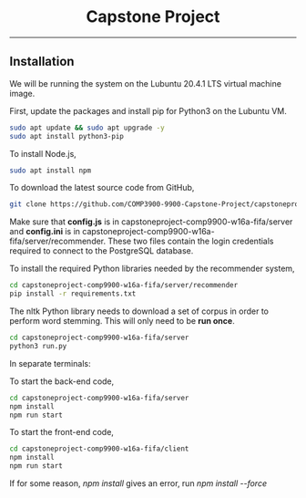 <h1 align="center">Capstone Project</h1>
<hr>

## Installation

We will be running the system on the Lubuntu 20.4.1 LTS virtual machine image. 

First, update the packages and install pip for Python3 on the Lubuntu VM.
```bash 
sudo apt update && sudo apt upgrade -y 
sudo apt install python3-pip 
```

To install Node.js, 
```bash
sudo apt install npm 
```

To download the latest source code from GitHub, 
```bash
git clone https://github.com/COMP3900-9900-Capstone-Project/capstoneproject-comp9900-w16a-fifa.git 
```

Make sure that **config.js** is in capstoneproject-comp9900-w16a-fifa/server and **config.ini** is in capstoneproject-comp9900-w16a-fifa/server/recommender. 
These two files contain the login credentials required to connect to the PostgreSQL database. 

To install the required Python libraries needed by the recommender system, 
```bash
cd capstoneproject-comp9900-w16a-fifa/server/recommender 
pip install -r requirements.txt 
```
The nltk Python library needs to download a set of corpus in order to perform word stemming. This will only need to be **run once**. 
```bash
cd capstoneproject-comp9900-w16a-fifa/server
python3 run.py
```

In separate terminals:

To start the back-end code, 
```bash
cd capstoneproject-comp9900-w16a-fifa/server
npm install  
npm run start
```

To start the front-end code,
```bash 
cd capstoneproject-comp9900-w16a-fifa/client
npm install  
npm run start
```
If for some reason, *npm install* gives an error, run *npm install --force*
